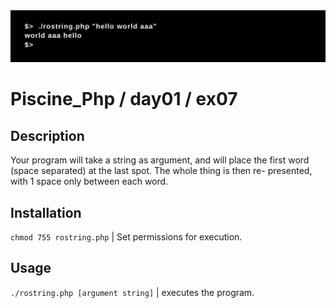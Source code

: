 <img src="../../resources/images/rostring.png" width="1200">

# Piscine_Php / day01 / ex07

## Description
Your program will take a string as argument, and will place the first word (space separated) at the last spot. The whole thing is then re- presented, with 1 space only between each word.

## Installation
`chmod 755 rostring.php` | Set permissions for execution.

## Usage
`./rostring.php [argument string]` | executes the program.
